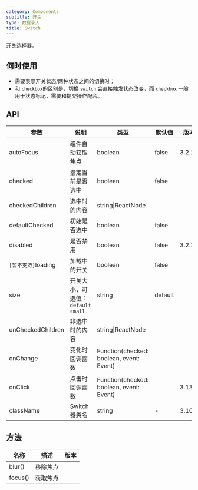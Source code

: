```yaml
---
category: Components
subtitle: 开关
type: 数据录入
title: Switch
---
```


开关选择器。

## 何时使用

- 需要表示开关状态/两种状态之间的切换时；
- 和 `checkbox`的区别是，切换 `switch` 会直接触发状态改变，而 `checkbox` 一般用于状态标记，需要和提交操作配合。

## API

| 参数 | 说明 | 类型 | 默认值 | 版本 |
| --- | --- | --- | --- | --- |
| autoFocus | 组件自动获取焦点 | boolean | false | 3.2.2 |
| checked | 指定当前是否选中 | boolean | false |  |
| checkedChildren | 选中时的内容 | string\|ReactNode |  |  |
| defaultChecked | 初始是否选中 | boolean | false |  |
| disabled | 是否禁用 | boolean | false | 3.2.2 |
| `[暂不支持]`loading | 加载中的开关 | boolean | false |  |
| size | 开关大小，可选值：`default` `small` | string | default |  |
| unCheckedChildren | 非选中时的内容 | string\|ReactNode |  |  |
| onChange | 变化时回调函数 | Function(checked: boolean, event: Event) |  |  |
| onClick | 点击时回调函数 | Function(checked: boolean, event: Event) |  | 3.13.0 |
| className | Switch 器类名 | string | - | 3.10.1 |

## 方法

| 名称    | 描述     | 版本 |
| ------- | -------- | ---- |
| blur()  | 移除焦点 |      |
| focus() | 获取焦点 |      |
